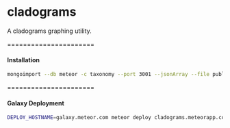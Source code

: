 cladograms
=======================

A cladograms graphing utility.


======================
#### Installation

````bash
mongoimport --db meteor -c taxonomy --port 3001 --jsonArray --file public/data/taxonomy.json
````


======================
#### Galaxy Deployment

````bash
DEPLOY_HOSTNAME=galaxy.meteor.com meteor deploy cladograms.meteorapp.com --settings settings.json
````
